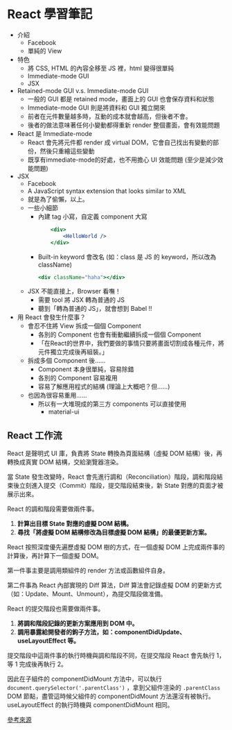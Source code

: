 # React 學習筆記

* 介紹
    * Facebook
    * 單純的 View
* 特色
    * 將 CSS, HTML 的內容全移至 JS 裡，html 變得很單純
    * Immediate-mode GUI
    * JSX
* Retained-mode GUI v.s. Immediate-mode GUI
    * 一般的 GUI 都是 retained mode，畫面上的 GUI 也會保存資料和狀態
    * Immediate-mode GUI 則是將資料和 GUI 獨立開來
    * 前者在元件數量越多時，互動的成本就會越高，但後者不會。
    * 後者的做法意味著任何小變動都得重新 render 整個畫面，會有效能問題
* React 是 Immediate-mode
    * React 會先將元件都 render 成 virtual DOM，它會自己找出有變動的部份，然後只重繪這些變動
    * 既享有immediate-mode的好處，也不用擔心 UI 效能問題 (至少是減少效能問題)
* JSX
    * Facebook
    * A JavaScript syntax extension that looks similar to XML
    * 就是為了偷懶，以上。
    * 一些小細節
        * 內建 tag 小寫，自定義 component 大寫
            ```jsx
                <div>
                    <HelloWorld />
                </div>
            ```
        * Built-in keyword 會改名 (如：class  是 JS 的 keyword，所以改為 className)
            ```jsx
            <div className="haha"></div>
            ```
    * JSX 不能直接上，Browser 看嘸！
        * 需要 tool 將 JSX 轉為普通的 JS
        * 聽到「轉為普通的 JS」，就會想到 Babel !!
* 用 React 會發生什麼事？
    * 會忍不住將 View 拆成一個個 Component
        * 各別的 Component 也會有衝動繼續拆成一個個 Component
        * 「在React的世界中，我們要做的事情只要將畫面切割成各種元件，將元件獨立完成後再組裝。」
    * 拆成多個 Component 後……
        * Component 本身很單純，容易除錯
        * 各別的 Component 容易複用
        * 容易了解應用程式的結構 (理論上大概吧？但……)
    * 也因為很容易重用……
        * 所以有一大堆現成的第三方 components 可以直接使用
            * material-ui

## React 工作流

React 是聲明式 UI 庫，負責將 State 轉換為頁面結構（虛擬 DOM 結構）後，再轉換成真實 DOM 結構，交給瀏覽器渲染。

當 State 發生改變時，React 會先進行調和（Reconciliation）階段，調和階段結束後立刻進入提交（Commit）階段，提交階段結束後，新 State 對應的頁面才被展示出來。

React 的調和階段需要做兩件事。

1. **計算出目標 State 對應的虛擬 DOM 結構。**
2. **尋找「將虛擬 DOM 結構修改為目標虛擬 DOM 結構」的最優更新方案。**

 React 按照深度優先遍歷虛擬 DOM 樹的方式，在一個虛擬 DOM 上完成兩件事的計算後，再計算下一個虛擬 DOM。

第一件事主要是調用類組件的 render 方法或函數組件自身。

第二件事為 React 內部實現的 Diff 算法，Diff 算法會記錄虛擬 DOM 的更新方式（如：Update、Mount、Unmount），為提交階段做准備。

React 的提交階段也需要做兩件事。

1. **將調和階段記錄的更新方案應用到 DOM 中。**
2. **調用暴露給開發者的鉤子方法，如：componentDidUpdate、useLayoutEffect 等。**

 提交階段中這兩件事的執行時機與調和階段不同，在提交階段 React 會先執行 1，等 1 完成後再執行 2。

因此在子組件的 componentDidMount 方法中，可以執行  `document.querySelector('.parentClass')` ，拿到父組件渲染的 `.parentClass` DOM 節點，盡管這時候父組件的 componentDidMount 方法還沒有被執行。useLayoutEffect 的執行時機與 componentDidMount 相同。

[參考來源](https://mp.weixin.qq.com/s/jaWzs2GpPjN6Et6rapMUzA)
